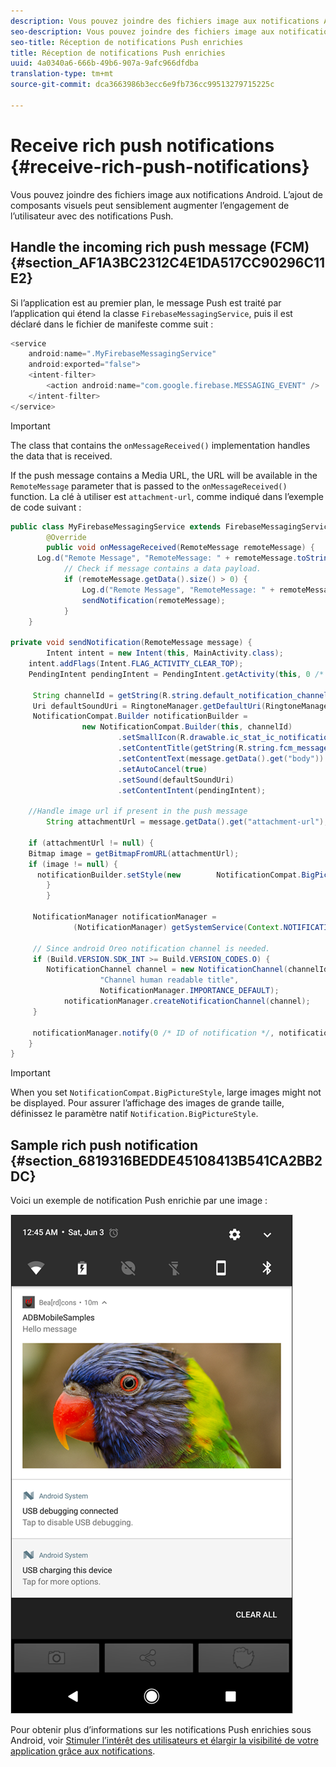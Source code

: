 ```yaml
---
description: Vous pouvez joindre des fichiers image aux notifications Android. L’ajout de composants visuels peut sensiblement augmenter l’engagement de l’utilisateur avec des notifications Push.
seo-description: Vous pouvez joindre des fichiers image aux notifications Android. L’ajout de composants visuels peut sensiblement augmenter l’engagement de l’utilisateur avec des notifications Push.
seo-title: Réception de notifications Push enrichies
title: Réception de notifications Push enrichies
uuid: 4a0340a6-666b-49b6-907a-9afc966dfdba
translation-type: tm+mt
source-git-commit: dca3663986b3ecc6e9fb736cc99513279715225c

---
```



# Receive rich push notifications {#receive-rich-push-notifications}

Vous pouvez joindre des fichiers image aux notifications Android. L’ajout de composants visuels peut sensiblement augmenter l’engagement de l’utilisateur avec des notifications Push.

## Handle the incoming rich push message (FCM) {#section_AF1A3BC2312C4E1DA517CC90296C11E2}

Si l’application est au premier plan, le message Push est traité par l’application qui étend la classe `FirebaseMessagingService`, puis il est déclaré dans le fichier de manifeste comme suit :

```java
<service
    android:name=".MyFirebaseMessagingService"
    android:exported="false">
    <intent-filter>
        <action android:name="com.google.firebase.MESSAGING_EVENT" />
    </intent-filter>
</service>
```

>[!IMPORTANT]
>
>The class that contains the `onMessageReceived()` implementation handles the data that is received.

If the push message contains a Media URL, the URL will be available in the `RemoteMessage` parameter that is passed to the `onMessageReceived()` function. La clé à utiliser est `attachment-url`, comme indiqué dans l’exemple de code suivant :

```java
public class MyFirebaseMessagingService extends FirebaseMessagingService {
        @Override
        public void onMessageReceived(RemoteMessage remoteMessage) {
      Log.d("Remote Message", "RemoteMessage: " + remoteMessage.toString());
            // Check if message contains a data payload.
            if (remoteMessage.getData().size() > 0) {
                Log.d("Remote Message", "RemoteMessage: " + remoteMessage.getData());
                sendNotification(remoteMessage);
            }
    }
 
private void sendNotification(RemoteMessage message) {
        Intent intent = new Intent(this, MainActivity.class);
    intent.addFlags(Intent.FLAG_ACTIVITY_CLEAR_TOP);
    PendingIntent pendingIntent = PendingIntent.getActivity(this, 0 /* Request code */, intent, PendingIntent.FLAG_ONE_SHOT);

     String channelId = getString(R.string.default_notification_channel_id);
     Uri defaultSoundUri = RingtoneManager.getDefaultUri(RingtoneManager.TYPE_NOTIFICATION);
     NotificationCompat.Builder notificationBuilder =
                new NotificationCompat.Builder(this, channelId)
                        .setSmallIcon(R.drawable.ic_stat_ic_notification)
                        .setContentTitle(getString(R.string.fcm_message))
                        .setContentText(message.getData().get("body"))
                        .setAutoCancel(true)
                        .setSound(defaultSoundUri)
                        .setContentIntent(pendingIntent);
  
    //Handle image url if present in the push message 
        String attachmentUrl = message.getData().get("attachment-url");
  
    if (attachmentUrl != null) { 
    Bitmap image = getBitmapFromURL(attachmentUrl); 
    if (image != null) { 
      notificationBuilder.setStyle(new        NotificationCompat.BigPictureStyle().bigPicture(image)); 
        } 
        } 

     NotificationManager notificationManager =
              (NotificationManager) getSystemService(Context.NOTIFICATION_SERVICE);

     // Since android Oreo notification channel is needed.
     if (Build.VERSION.SDK_INT >= Build.VERSION_CODES.O) {
        NotificationChannel channel = new NotificationChannel(channelId,
                    "Channel human readable title",
                    NotificationManager.IMPORTANCE_DEFAULT);
            notificationManager.createNotificationChannel(channel);
     }

     notificationManager.notify(0 /* ID of notification */, notificationBuilder.build());
    }
}
```

>[!IMPORTANT]
>
>When you set `NotificationCompat.BigPictureStyle`, large images might not be displayed. Pour assurer l’affichage des images de grande taille, définissez le paramètre natif `Notification.BigPictureStyle`.

## Sample rich push notification {#section_6819316BEDDE45108413B541CA2BB2DC}

Voici un exemple de notification Push enrichie par une image :

![](assets/rich-push-notification_example.png)

Pour obtenir plus d’informations sur les notifications Push enrichies sous Android, voir [Stimuler l’intérêt des utilisateurs et élargir la visibilité de votre application grâce aux notifications](https://developer.android.com/distribute/best-practices/engage/rich-notifications.html).
